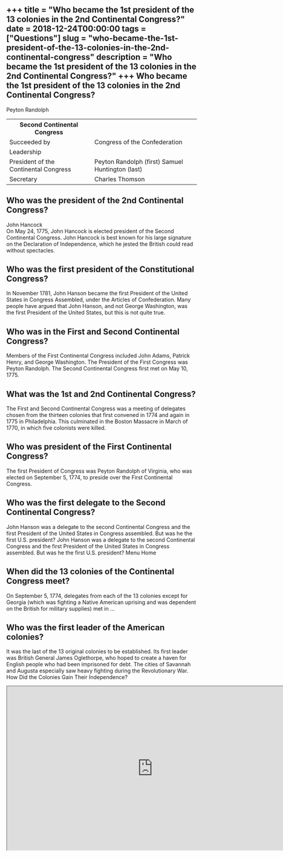 +++
title = "Who became the 1st president of the 13 colonies in the 2nd Continental Congress?"
date = 2018-12-24T00:00:00
tags = ["Questions"]
slug = "who-became-the-1st-president-of-the-13-colonies-in-the-2nd-continental-congress"
description = "Who became the 1st president of the 13 colonies in the 2nd Continental Congress?"
+++
Who became the 1st president of the 13 colonies in the 2nd Continental Congress?
--------------------------------------------------------------------------------

Peyton Randolph

<table><tr><th>Second Continental Congress</th></tr><tr><td>Succeeded by</td><td>Congress of the Confederation</td></tr><tr><td>Leadership</td></tr><tr><td>President of the Continental Congress</td><td>Peyton Randolph (first) Samuel Huntington (last)</td></tr><tr><td>Secretary</td><td>Charles Thomson</td></tr></table>

Who was the president of the 2nd Continental Congress?
------------------------------------------------------

John Hancock  
On May 24, 1775, John Hancock is elected president of the Second Continental Congress. John Hancock is best known for his large signature on the Declaration of Independence, which he jested the British could read without spectacles.

Who was the first president of the Constitutional Congress?
-----------------------------------------------------------

In November 1781, John Hanson became the first President of the United States in Congress Assembled, under the Articles of Confederation. Many people have argued that John Hanson, and not George Washington, was the first President of the United States, but this is not quite true.

Who was in the First and Second Continental Congress?
-----------------------------------------------------

Members of the First Continental Congress included John Adams, Patrick Henry, and George Washington. The President of the First Congress was Peyton Randolph. The Second Continental Congress first met on May 10, 1775.

What was the 1st and 2nd Continental Congress?
----------------------------------------------

The First and Second Continental Congress was a meeting of delegates chosen from the thirteen colonies that first convened in 1774 and again in 1775 in Philadelphia. This culminated in the Boston Massacre in March of 1770, in which five colonists were killed.

Who was president of the First Continental Congress?
----------------------------------------------------

The first President of Congress was Peyton Randolph of Virginia, who was elected on September 5, 1774, to preside over the First Continental Congress.

Who was the first delegate to the Second Continental Congress?
--------------------------------------------------------------

John Hanson was a delegate to the second Continental Congress and the first President of the United States in Congress assembled. But was he the first U.S. president? John Hanson was a delegate to the second Continental Congress and the first President of the United States in Congress assembled. But was he the first U.S. president? Menu Home

When did the 13 colonies of the Continental Congress meet?
----------------------------------------------------------

On September 5, 1774, delegates from each of the 13 colonies except for Georgia (which was fighting a Native American uprising and was dependent on the British for military supplies) met in …

Who was the first leader of the American colonies?
--------------------------------------------------

It was the last of the 13 original colonies to be established. Its first leader was British General James Oglethorpe, who hoped to create a haven for English people who had been imprisoned for debt. The cities of Savannah and Augusta especially saw heavy fighting during the Revolutionary War. How Did the Colonies Gain Their Independence?

<iframe allow="accelerometer; autoplay; clipboard-write; encrypted-media; gyroscope; picture-in-picture" allowfullscreen="" class="__youtube_prefs__  epyt-is-override  no-lazyload" data-no-lazy="1" data-origheight="433" data-origwidth="770" data-skipgform_ajax_framebjll="" height="433" id="_ytid_57623" loading="lazy" src="https://www.youtube.com/embed/vGASbHui2y4?enablejsapi=1&autoplay=0&cc_load_policy=0&cc_lang_pref=&iv_load_policy=1&loop=0&modestbranding=0&rel=1&fs=1&playsinline=0&autohide=2&theme=dark&color=red&controls=1&" title="YouTube player" width="770"></iframe>